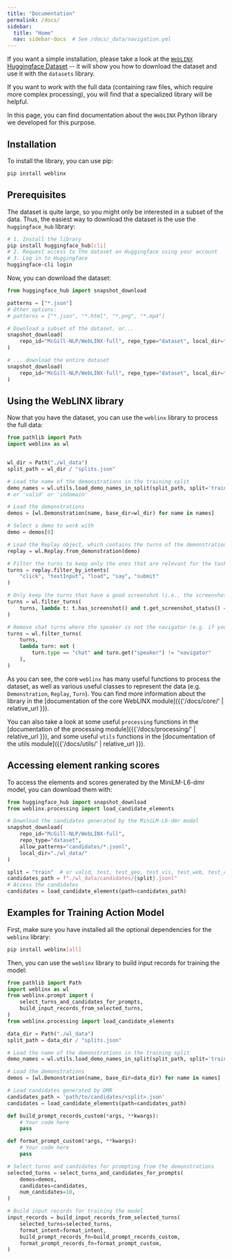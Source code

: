 ```yaml
---
title: "Documentation"
permalink: /docs/
sidebar:
  title: "Home"
  nav: sidebar-docs  # See /docs/_data/navigation.yml
---
```


If you want a simple installation, please take a look at the [`WebLINX` Huggingface Dataset](https://huggingface.co/datasets/McGill-NLP/WebLINX) -- it will show you how to download the dataset and use it with the `datasets` library.

If you want to work with the full data (containing raw files, which require more complex processing), you will find that a specialized library will be helpful. 

In this page, you can find documentation about the `WebLINX` Python library we developed for this purpose.


## Installation

To install the library, you can use pip:

```bash
pip install weblinx
```

## Prerequisites

The dataset is quite large, so you might only be interested in a subset of the data. Thus, the easiest way to download the dataset is the use the `huggingface_hub` library:

```bash
# 1. Install the library
pip install huggingface_hub[cli]
# 2. Request access to the dataset on Huggingface using your account
# 3. Log in to Huggingface
huggingface-cli login
```

Now, you can download the dataset:

```python
from huggingface_hub import snapshot_download

patterns = ["*.json"]
# Other options: 
# patterns = ["*.json", "*.html", "*.png", "*.mp4"]

# Download a subset of the dataset, or...
snapshot_download(
    repo_id="McGill-NLP/WebLINX-full", repo_type="dataset", local_dir="./wl_data", allow_patterns=patterns
)

# ... download the entire dataset
snapshot_download(
    repo_id="McGill-NLP/WebLINX-full", repo_type="dataset", local_dir="./wl_data"
)
```

## Using the WebLINX library

Now that you have the dataset, you can use the `weblinx` library to process the full data:

```python
from pathlib import Path
import weblinx as wl


wl_dir = Path("./wl_data")
split_path = wl_dir / "splits.json"

# Load the name of the demonstrations in the training split
demo_names = wl.utils.load_demo_names_in_split(split_path, split='train') 
# or 'valid' or 'indomain'

# Load the demonstrations
demos = [wl.Demonstration(name, base_dir=wl_dir) for name in names]

# Select a demo to work with
demo = demos[0]

# Load the Replay object, which contains the turns of the demonstration
replay = wl.Replay.from_demonstration(demo)

# Filter the turns to keep only the ones that are relevant for the task
turns = replay.filter_by_intents(
    "click", "textInput", "load", "say", "submit"
)

# Only keep the turns that have a good screenshot (i.e., the screenshot is not empty)
turns = wl.filter_turns(
    turns, lambda t: t.has_screenshot() and t.get_screenshot_status() == "good"
)

# Remove chat turns where the speaker is not the navigator (e.g. if you want to train a model to predict the next action)
turns = wl.filter_turns(
    turns,
    lambda turn: not (
        turn.type == "chat" and turn.get("speaker") != "navigator"
    ),
)
```

As you can see, the core `weblinx` has many useful functions to process the dataset, as well as various useful classes to represent the data (e.g. `Demonstration`, `Replay`, `Turn`). You can find more information about the library in the [documentation of the core WebLINX module]({{'/docs/core/' | relative_url }}).

You can also take a look at some useful `processing` functions in the [documentation of the processing module]({{'/docs/processing/' | relative_url }}), and some useful `utils` functions in the [documentation of the utils module]({{'/docs/utils/' | relative_url }}).


## Accessing element ranking scores

To access the elements and scores generated by the MiniLM-L6-dmr model, you can download them with:

```python
from huggingface_hub import snapshot_download
from weblinx.processing import load_candidate_elements

# Download the candidates generated by the MiniLM-L6-dmr model
snapshot_download(
    repo_id="McGill-NLP/WebLINX-full", 
    repo_type="dataset", 
    allow_patterns="candidates/*.jsonl", 
    local_dir="./wl_data/"
)

split = "train"  # or valid, test, test_geo, test_vis, test_web, test_cat 
candidates_path = f"./wl_data/candidates/{split}.jsonl"
# Access the candidates
candidates = load_candidate_elements(path=candidates_path)
```


## Examples for Training Action Model

First, make sure you have installed all the optional dependencies for the `weblinx` library:

```bash
pip install weblinx[all]
```

Then, you can use the `weblinx` library to build input records for training the model:

```python
from pathlib import Path
import weblinx as wl
from weblinx.prompt import (
    select_turns_and_candidates_for_prompts,
    build_input_records_from_selected_turns,
)
from weblinx.processing import load_candidate_elements

data_dir = Path("./wl_data")
split_path = data_dir / "splits.json"

# Load the name of the demonstrations in the training split
demo_names = wl.utils.load_demo_names_in_split(split_path, split='train')  # or 'valid' or 'test-iid'

# Load the demonstrations
demos = [wl.Demonstration(name, base_dir=data_dir) for name in names]

# Load candidates generated by DMR
candidates_path = 'path/to/candidates/<split>.json'
candidates = load_candidate_elements(path=candidates_path)

def build_prompt_records_custom(*args, **kwargs):
    # Your code here
    pass

def format_prompt_custom(*args, **kwargs):
    # Your code here
    pass

# Select turns and candidates for prompting from the demonstrations
selected_turns = select_turns_and_candidates_for_prompts(
    demos=demos,
    candidates=candidates,
    num_candidates=10,
)

# Build input records for training the model
input_records = build_input_records_from_selected_turns(
    selected_turns=selected_turns,
    format_intent=format_intent,
    build_prompt_records_fn=build_prompt_records_custom,
    format_prompt_records_fn=format_prompt_custom,
)
```
